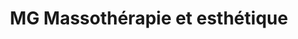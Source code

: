 ---
title: "MG Massothérapie et esthétique"
url: /vaudreuil-dorion/mg-massotherapie-et-esthetique/
shop: massage
---